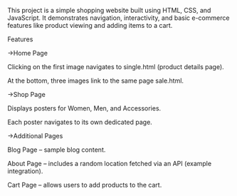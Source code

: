 This project is a simple shopping website built using HTML, CSS, and JavaScript. It demonstrates navigation, interactivity, and basic e-commerce features like product viewing and adding items to a cart.


Features

->Home Page

Clicking on the first image navigates to single.html (product details page).

At the bottom, three images link to the same page sale.html.

->Shop Page

Displays posters for Women, Men, and Accessories.

Each poster navigates to its own dedicated page.

->Additional Pages

Blog Page – sample blog content.

About Page – includes a random location fetched via an API (example integration).

Cart Page – allows users to add products to the cart.
